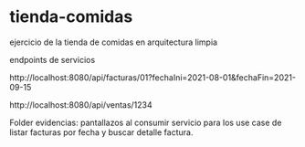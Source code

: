 # tienda-comidas
ejercicio de la tienda de comidas en arquitectura limpia




endpoints de servicios

http://localhost:8080/api/facturas/01?fechaIni=2021-08-01&fechaFin=2021-09-15

http://localhost:8080/api/ventas/1234


Folder evidencias: pantallazos al consumir servicio para los use case de listar facturas por fecha y buscar detalle factura.
